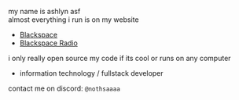my name is ashlyn asf  
almost everything i run is on my website

- [Blackspace](https://blackspace.lol/)
- [Blackspace Radio](https://blackspace.nekoweb.org/radio)

i only really open source my code if its cool or runs on any computer  

- information technology / fullstack developer

contact me on discord: `@nothsaaaa`
